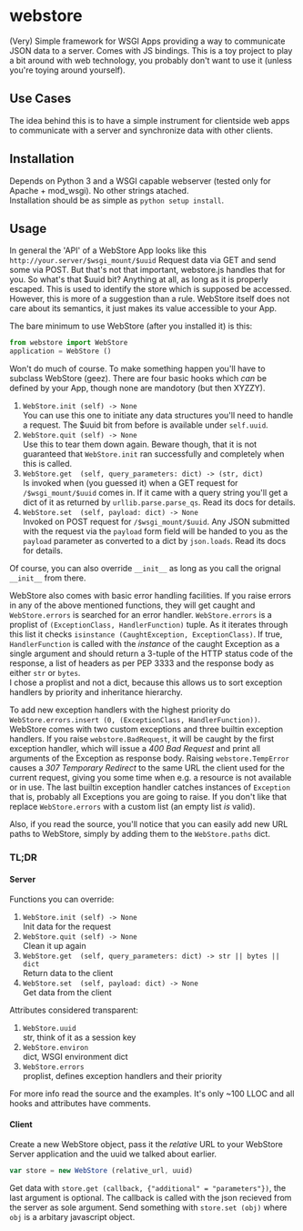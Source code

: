 webstore
========

(Very) Simple framework for WSGI Apps providing a way to communicate JSON data to a server. Comes with JS bindings.
This is a toy project to play a bit around with web technology, you probably don't want to use it (unless you're
toying around yourself).

Use Cases
---------
The idea behind this is to have a simple instrument for clientside web apps to communicate with a server
and synchronize data with other clients.

Installation
------------
Depends on Python 3 and a WSGI capable webserver (tested only for Apache + mod_wsgi). No other strings atached.  
Installation should be as simple as `python setup install`.

Usage
-----
In general the 'API' of a WebStore App looks like this
`http://your.server/$wsgi_mount/$uuid` 
Request data via GET and send some via POST. But that's not that important, webstore.js handles that for you.
So what's that $uuid bit? Anything at all, as long as it is properly escaped.
This is used to identify the store which is supposed be accessed.
However, this is more of a suggestion than a rule. WebStore itself does not care about
its semantics, it just makes its value accessible to your App. 

The bare minimum to use WebStore (after you installed it) is this: 
```python
from webstore import WebStore
application = WebStore ()
```
Won't do much of course. To make something happen you'll have to subclass WebStore (geez).
There are four basic hooks which _can_ be defined by your App, though none are mandotory (but then XYZZY).  
  1. `WebStore.init (self) -> None`   
You can use this one to initiate any data structures you'll need to handle a request.
The $uuid bit from before is available under `self.uuid`.  
  2. `WebStore.quit (self) -> None`  
Use this to tear them down again. Beware though, that it is not guaranteed that `WebStore.init` 
ran successfully and completely when this is called.  
  3. `WebStore.get  (self, query_parameters: dict) -> (str, dict)`  
Is invoked when (you guessed it) when a GET request for `/$wsgi_mount/$uuid` comes in. 
If it came with a query string you'll get a dict of it as returned by `urllib.parse.parse_qs`. 
Read its docs for details.  
  4. `WebStore.set  (self, payload: dict) -> None`  
Invoked on POST request for `/$wsgi_mount/$uuid`. Any JSON submitted with the request 
via the `payload` form field will be handed to you as the `payload` parameter as converted to a
dict by `json.loads`. Read its docs for details.

Of course, you can also override `__init__` as long as you call the orignal `__init__` from there.

WebStore also comes with basic error handling facilities. If you raise errors in any of the above mentioned
functions, they will get caught and `WebStore.errors` is searched for an error handler. `WebStore.errors`
is a proplist of `(ExceptionClass, HandlerFunction)` tuple. As it iterates through this list it checks
`isinstance (CaughtException, ExceptionClass)`. If true, `HandlerFunction` is called with the 
_instance_ of the caught Exception as a single argument and should return a 3-tuple of the HTTP status code
of the response, a list of headers as per PEP 3333 and the response body as either `str` or `bytes`.  
I chose a proplist and not a dict, because this allows us to sort exception handlers by priority and
inheritance hierarchy.

To add new exception handlers with the highest priority do `WebStore.errors.insert (0, (ExceptionClass, HandlerFunction))`.  
WebStore comes with two custom exceptions and three builtin exception handlers. If you raise `webstore.BadRequest`, it 
will be caught by the first exception handler, which will issue a _400 Bad Request_ and print all arguments of the Exception
as response body. Raising `webstore.TempError` causes a _307 Temporary Redirect_
to the same URL the client used for the current request, giving you some time
when e.g. a resource is not available or in use. The last builtin exception
handler catches instances of `Exception` that is, probably all Exceptions you
are going to raise. If you don't like that replace `WebStore.errors` with a
custom list (an empty list _is_ valid).

Also, if you read the source, you'll notice that you can easily add new URL
paths to WebStore, simply by adding them to the `WebStore.paths` dict. 

### TL;DR ###
#### Server ####
Functions you can override:  
  1. `WebStore.init (self) -> None`   
  Init data for the request
  2. `WebStore.quit (self) -> None`  
  Clean it up again
  3. `WebStore.get  (self, query_parameters: dict) -> str || bytes || dict`  
  Return data to the client
  4. `WebStore.set  (self, payload: dict) -> None`  
  Get data from the client

Attributes considered transparent:  
  1. `WebStore.uuid`  
  str, think of it as a session key  
  2. `WebStore.environ`  
  dict, WSGI environment dict  
  3. `WebStore.errors`  
  proplist, defines exception handlers and their priority

For more info read the source and the examples. It's only ~100 LLOC and all hooks and attributes
have comments.

#### Client ####
Create a new WebStore object, pass it the _relative_ URL to your WebStore Server application and the uuid we talked about earlier.  
```javascript
var store = new WebStore (relative_url, uuid)
```
Get data with `store.get (callback, {"additional" = "parameters"})`, the last argument is optional. The callback is 
called with the json recieved from the server as sole argument. Send something with `store.set (obj)` where `obj` is
a arbitary javascript object.

